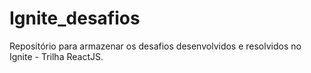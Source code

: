 # Ignite_desafios
Repositório para armazenar os desafios desenvolvidos e resolvidos no Ignite - Trilha ReactJS.
